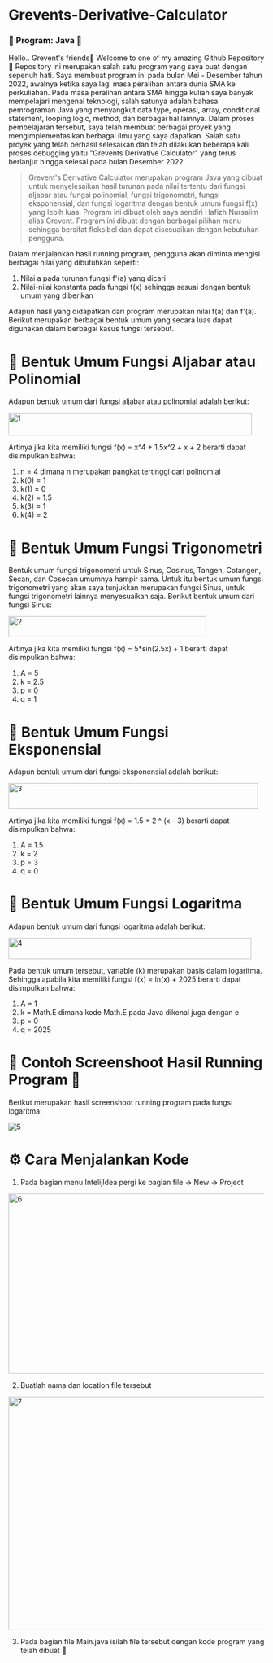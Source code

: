 # Grevents-Derivative-Calculator
### 🌟 Program: Java 🌟

Hello.. Grevent's friends🤙 Welcome to one of my amazing Github Repository🙌 Repository ini merupakan salah satu program yang saya buat dengan sepenuh hati. Saya membuat program ini pada bulan Mei - Desember tahun 2022, awalnya ketika saya lagi masa peralihan antara dunia SMA ke perkuliahan. Pada masa peralihan antara SMA hingga kuliah saya banyak mempelajari mengenai teknologi, salah satunya adalah bahasa pemrograman Java yang menyangkut data type, operasi, array, conditional statement, looping logic, method, dan berbagai hal lainnya. Dalam proses pembelajaran tersebut, saya telah membuat berbagai proyek yang mengimplementasikan berbagai ilmu yang saya dapatkan. Salah satu proyek yang telah berhasil selesaikan dan telah dilakukan beberapa kali proses debugging yaitu "Grevents Derivative Calculator" yang terus berlanjut hingga selesai pada bulan Desember 2022.

> Grevent's Derivative Calculator merupakan program Java yang dibuat untuk menyelesaikan hasil turunan pada nilai tertentu dari fungsi aljabar atau fungsi polinomial, fungsi trigonometri, fungsi eksponensial, dan fungsi logaritma dengan bentuk umum fungsi f(x) yang lebih luas. Program ini dibuat oleh saya sendiri Hafizh Nursalim alias Grevent. Program ini dibuat dengan berbagai pilihan menu sehingga bersifat fleksibel dan dapat disesuaikan dengan kebutuhan pengguna.

Dalam menjalankan hasil running program, pengguna akan diminta mengisi berbagai nilai yang dibutuhkan seperti:
1.   Nilai a pada turunan fungsi f'(a) yang dicari
2.   Nilai-nilai konstanta pada fungsi f(x) sehingga sesuai dengan bentuk umum yang diberikan

Adapun hasil yang didapatkan dari program merupakan nilai f(a) dan f'(a). Berikut merupakan berbagai bentuk umum yang secara luas dapat digunakan dalam berbagai kasus fungsi tersebut.

# 📐 Bentuk Umum Fungsi Aljabar atau Polinomial

Adapun bentuk umum dari fungsi aljabar atau polinomial adalah berikut:

<img width="479" height="45" alt="1" src="https://github.com/user-attachments/assets/fcf7472e-f540-41df-bb5a-3718d69ef2a4" />

Artinya jika kita memiliki fungsi f(x) = x^4 + 1.5x^2 + x + 2 berarti dapat disimpulkan bahwa:
1.   n = 4 dimana n merupakan pangkat tertinggi dari polinomial
2.   k(0) = 1
3.   k(1) = 0
4.   k(2) = 1.5
5.   k(3) = 1
6.   k(4) = 2

# 📐 Bentuk Umum Fungsi Trigonometri

Bentuk umum fungsi trigonometri untuk Sinus, Cosinus, Tangen, Cotangen, Secan, dan Cosecan umumnya hampir sama. Untuk itu bentuk umum fungsi trigonometri yang akan saya tunjukkan merupakan fungsi Sinus, untuk fungsi trigonometri lainnya menyesuaikan saja. Berikut bentuk umum dari fungsi Sinus:

<img width="389" height="41" alt="2" src="https://github.com/user-attachments/assets/cb3f2173-88c3-4ff2-b169-9180e0a553fb" />

Artinya jika kita memiliki fungsi f(x) = 5*sin(2.5x) + 1 berarti dapat disimpulkan bahwa:
1.   A = 5
2.   k = 2.5
3.   p = 0
4.   q = 1

# 📐 Bentuk Umum Fungsi Eksponensial

Adapun bentuk umum dari fungsi eksponensial adalah berikut:

<img width="491" height="51" alt="3" src="https://github.com/user-attachments/assets/a018a224-f6d6-453d-a880-66e83f68a1b0" />

Artinya jika kita memiliki fungsi f(x) = 1.5 * 2 ^ (x - 3) berarti dapat disimpulkan bahwa:
1.   A = 1.5
2.   k = 2
3.   p = 3
4.   q = 0

# 📐 Bentuk Umum Fungsi Logaritma

Adapun bentuk umum dari fungsi logaritma adalah berikut:

<img width="478" height="42" alt="4" src="https://github.com/user-attachments/assets/5df07858-86fd-410f-8e85-33d84225c34c" />

Pada bentuk umum tersebut, variable (k) merupakan basis dalam logaritma. Sehingga apabila kita memiliki fungsi f(x) = ln(x) + 2025 berarti dapat disimpulkan bahwa:
1.   A = 1
2.   k = Math.E dimana kode Math.E pada Java dikenal juga dengan e
3.   p = 0
4.   q = 2025

# 📸 Contoh Screenshoot Hasil Running Program 📸

Berikut merupakan hasil screenshoot running program pada fungsi logaritma:

![5](https://github.com/user-attachments/assets/1e82e509-628a-437a-a4c0-cb6516319e6c)

# ⚙️ Cara Menjalankan Kode

1.   Pada bagian menu IntelijIdea pergi ke bagian file -> New -> Project

<img width="547" height="354" alt="6" src="https://github.com/user-attachments/assets/89cd5f35-44dc-4920-acc0-7cb13f7d6f2e" />

2.   Buatlah nama dan location file tersebut

<img width="587" height="459" alt="7" src="https://github.com/user-attachments/assets/62cc0ffb-fd67-4aa8-b717-5234d7d1b3dd" />

3. Pada bagian file Main.java isilah file tersebut dengan kode program yang telah dibuat 🙌
